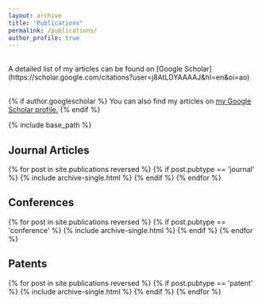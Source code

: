 ```yaml
---
layout: archive
title: "Publications"
permalink: /publications/
author_profile: true
---
```

<br>
A detailed list of my articles can be found on [Google Scholar](https://scholar.google.com/citations?user=j8AtLDYAAAAJ&hl=en&oi=ao)<br>
<br>


{% if author.googlescholar %}
  You can also find my articles on <u><a href="{{author.googlescholar}}">my Google Scholar profile</a>.</u>
{% endif %}

{% include base_path %}


<h2>Journal Articles</h2>
{% for post in site.publications reversed %}
  {% if post.pubtype == 'journal' %}
      {% include archive-single.html %}
  {% endif %}
{% endfor %}

<h2>Conferences</h2>
{% for post in site.publications reversed %}
  {% if post.pubtype == 'conference' %}
      {% include archive-single.html %}
  {% endif %}
{% endfor %}

<h2>Patents</h2>
{% for post in site.publications reversed %}
  {% if post.pubtype == 'patent' %}
      {% include archive-single.html %}
  {% endif %}
{% endfor %}
